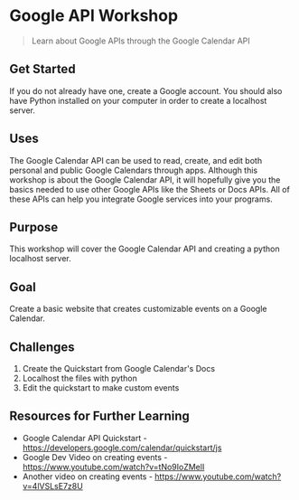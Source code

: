 # Google API Workshop
> Learn about Google APIs through the Google Calendar API

## Get Started
If you do not already have one, create a Google account. You should also have Python installed on your computer in order to create a localhost server.

## Uses
The Google Calendar API can be used to read, create, and edit both personal and public Google Calendars through apps. Although this workshop is about the Google Calendar API, it will hopefully give you the basics needed to use other Google APIs like the Sheets or Docs APIs. All of these APIs can help you integrate Google services into your programs.

## Purpose
This workshop will cover the Google Calendar API and creating a python localhost server.

## Goal
Create a basic website that creates customizable events on a Google Calendar.

## Challenges

 1. Create the Quickstart from Google Calendar's Docs
 2. Localhost the files with python
 3. Edit the quickstart to make custom events

## Resources for Further Learning

 - Google Calendar API Quickstart - https://developers.google.com/calendar/quickstart/js
 - Google Dev Video on creating events - https://www.youtube.com/watch?v=tNo9IoZMelI
 - Another video on creating events - https://www.youtube.com/watch?v=4lVSLsE7z8U
